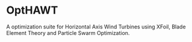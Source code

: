 # OptHAWT
A optimization suite for Horizontal Axis Wind Turbines using XFoil, Blade Element Theory and Particle Swarm Optimization.
